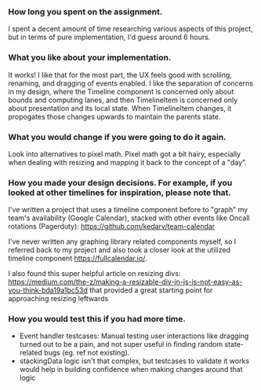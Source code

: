 ### How long you spent on the assignment.
I spent a decent amount of time researching various aspects of this project, but in terms of pure implementation, I'd guess around 6 hours.

### What you like about your implementation.
It works! I like that for the most part, the UX feels good with scrolling, renaming, and dragging of events enabled. I like the separation of concerns in my design, where the Timeline component is concerned only about bounds and computing lanes, and then TimelineItem is concerned only about presentation and its local state. When TimelineItem changes, it propogates those changes upwards to maintain the parents state. 

### What you would change if you were going to do it again.
Look into alternatives to pixel math. Pixel math got a bit hairy, especially when dealing with resizing and mapping it back to the concept of a "day".

### How you made your design decisions. For example, if you looked at other timelines for inspiration, please note that.

I've written a project that uses a timeline component before to "graph" my team's availability (Google Calendar), stacked with other events like Oncall rotations (Pagerduty): https://github.com/kedarv/team-calendar

 I've never written any graphing library related components myself, so I referred back to my project and also took a closer look at the utilized timeline component https://fullcalendar.io/.

 I also found this super helpful article on resizing divs: https://medium.com/the-z/making-a-resizable-div-in-js-is-not-easy-as-you-think-bda19a1bc53d
 that provided a great starting point for approaching resizing leftwards


### How you would test this if you had more time.
- Event handler testcases: Manual testing user interactions like dragging turned out to be a pain, and not super useful in finding random state-related bugs (eg. ref not existing).
- stackingData logic isn't that complex, but testcases to validate it works would help in building confidence when making changes around that logic